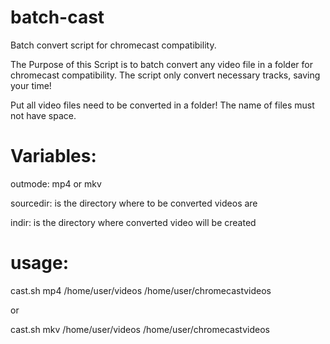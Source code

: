 # batch-cast
Batch convert script for chromecast compatibility.

The Purpose of this Script is to batch convert any video file in a folder for chromecast compatibility.
The script only convert necessary tracks, saving your time!
 
Put all video files need to be converted in a folder!
The name of files must not have space. 
 
# Variables:
outmode: mp4 or mkv

sourcedir: is the directory where to be converted videos are

indir: is the directory where converted video will be created
 
# usage:
cast.sh mp4 /home/user/videos /home/user/chromecastvideos

or

cast.sh mkv /home/user/videos /home/user/chromecastvideos
